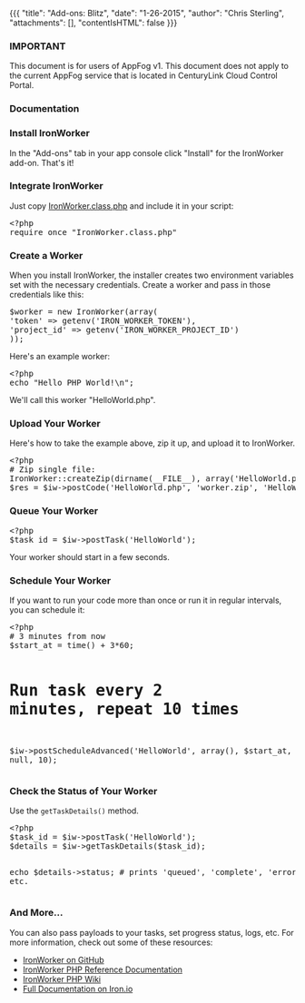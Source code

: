 {{{
  "title": "Add-ons: Blitz",
  "date": "1-26-2015",
  "author": "Chris Sterling",
  "attachments": [],
  "contentIsHTML": false
}}}

### IMPORTANT

This document is for users of AppFog v1. This document does not apply to the current AppFog service that is located in CenturyLink Cloud Control Portal.

### Documentation

<h3>Install IronWorker</h3>
<p>In the "Add-ons" tab in your app console click "Install" for the IronWorker add-on. That's it!</p>
<h3>Integrate IronWorker</h3>
<p>Just copy <a href="https://github.com/iron-io/iron_worker_php/blob/master/IronWorker.class.php">IronWorker.class.php</a> and include it in your script:</p>
<pre>&lt;?php
require_once "IronWorker.class.php"</pre>
<h3>Create a Worker</h3>
<p>When you install IronWorker, the installer creates two environment variables set with the necessary credentials. Create a worker and pass in those credentials like this:</p>
<pre class="prettyprint linenums:3 linenums">$worker = new IronWorker(array(
'token' =&gt; getenv('IRON_WORKER_TOKEN'),
'project_id' =&gt; getenv('IRON_WORKER_PROJECT_ID')
));
</pre>
<p>Here's an example worker:</p>
<pre>&lt;?php
echo "Hello PHP World!\n";</pre>
<p>We'll call this worker "HelloWorld.php".</p>
<h3>Upload Your Worker</h3>
<p>Here's how to take the example above, zip it up, and upload it to IronWorker.</p>
<pre>&lt;?php
# Zip single file:
IronWorker::createZip(dirname(__FILE__), array('HelloWorld.php'), 'worker.zip', true);
$res = $iw-&gt;postCode('HelloWorld.php', 'worker.zip', 'HelloWorld');</pre>
<h3>Queue Your Worker</h3>
<pre>&lt;?php
$task_id = $iw-&gt;postTask('HelloWorld');</pre>
<p>Your worker should start in a few seconds.</p>
<h3>Schedule Your Worker</h3>
<p>If you want to run your code more than once or run it in regular intervals, you can schedule it:</p>
<pre>&lt;?php
# 3 minutes from now
$start_at = time() + 3*60;

# Run task every 2 minutes, repeat 10 times
$iw-&gt;postScheduleAdvanced('HelloWorld', array(), $start_at, 2*60, null, 10);</pre>
<h3>Check the Status of Your Worker</h3>
<p>Use the <code>getTaskDetails()</code> method.</p>
<pre>&lt;?php
$task_id = $iw-&gt;postTask('HelloWorld');
$details = $iw-&gt;getTaskDetails($task_id);

echo $details-&gt;status; # prints 'queued', 'complete', 'error' etc.</pre>
<h3>And More...</h3>
<p>You can also pass payloads to your tasks, set progress status, logs, etc. For more information, check out some of these resources:</p>
<ul>
<li><a href="https://github.com/iron-io/iron_worker_php">IronWorker on GitHub</a></li>
<li><a href="http://iron-io.github.com/iron_worker_php/">IronWorker PHP Reference Documentation</a></li>
<li><a href="https://github.com/iron-io/iron_worker_php/wiki">IronWorker PHP Wiki</a></li>
<li><a href="http://docs.iron.io/">Full Documentation on Iron.io</a></li>
</ul>
